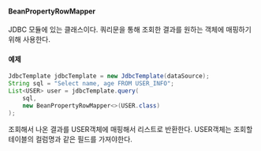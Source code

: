 #### BeanPropertyRowMapper
JDBC 모듈에 있는 클래스이다.
쿼리문을 통해 조회한 결과를 원하는 객체에 매핑하기 위해 사용한다.
#### 예제
```java
JdbcTemplate jdbcTemplate = new JdbcTemplate(dataSource);
String sql = "Select name, age FROM USER_INFO";
List<USER> user = jdbcTemplate.query(
	sql,
	new BeanPropertyRowMapper<>(USER.class)
);
```
조회해서 나온 결과를 USER객체에 매핑해서 리스트로 반환한다.
USER객체는 조회할 테이블의 컬럼명과 같은 필드를 가져야한다.